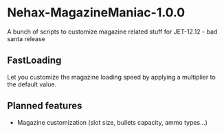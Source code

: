 # Nehax-MagazineManiac-1.0.0

A bunch of scripts to customize magazine related stuff for JET-12.12 - bad santa release
## FastLoading

Let you customize the magazine loading speed by applying a multiplier to the default value.


## Planned features
* Magazine customization (slot size, bullets capacity, ammo types...)

